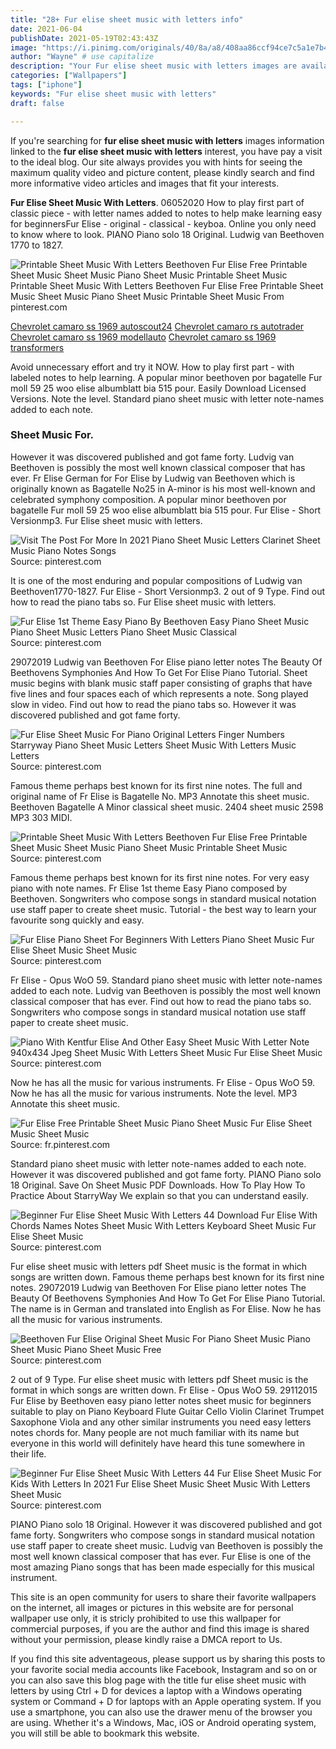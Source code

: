 ```yaml
---
title: "28+ Fur elise sheet music with letters info"
date: 2021-06-04
publishDate: 2021-05-19T02:43:43Z
image: "https://i.pinimg.com/originals/40/8a/a8/408aa86ccf94ce7c5a1e7b450c75a9c2.gif"
author: "Wayne" # use capitalize
description: "Your Fur elise sheet music with letters images are available. Fur elise sheet music with letters are a topic that is being searched for and liked by netizens now. You can Find and Download the Fur elise sheet music with letters files here. Find and Download all free photos and vectors."
categories: ["Wallpapers"]
tags: ["iphone"]
keywords: "Fur elise sheet music with letters"
draft: false

---
```


If you're searching for **fur elise sheet music with letters** images information linked to the **fur elise sheet music with letters** interest, you have pay a visit to the ideal  blog.  Our site always  provides you with  hints  for seeing  the maximum  quality video and picture  content, please kindly search and find more informative video articles and images  that fit your interests.

**Fur Elise Sheet Music With Letters**. 06052020 How to play first part of classic piece - with letter names added to notes to help make learning easy for beginnersFur Elise - original - classical - keyboa. Online you only need to know where to look. PIANO Piano solo 18 Original. Ludwig van Beethoven 1770 to 1827.

![Printable Sheet Music With Letters Beethoven Fur Elise Free Printable Sheet Music Sheet Music Piano Sheet Music Printable Sheet Music](https://i.pinimg.com/originals/8c/ae/e1/8caee1f23c623046130757cb2d7c452b.png "Printable Sheet Music With Letters Beethoven Fur Elise Free Printable Sheet Music Sheet Music Piano Sheet Music Printable Sheet Music")
Printable Sheet Music With Letters Beethoven Fur Elise Free Printable Sheet Music Sheet Music Piano Sheet Music Printable Sheet Music From pinterest.com

[Chevrolet camaro ss 1969 autoscout24](/chevrolet-camaro-ss-1969-autoscout24/)
[Chevrolet camaro rs autotrader](/chevrolet-camaro-rs-autotrader/)
[Chevrolet camaro ss 1969 modellauto](/chevrolet-camaro-ss-1969-modellauto/)
[Chevrolet camaro ss 1969 transformers](/chevrolet-camaro-ss-1969-transformers/)

Avoid unnecessary effort and try it NOW. How to play first part - with labeled notes to help learning. A popular minor beethoven por bagatelle Fur moll 59 25 woo elise albumblatt bia 515 pour. Easily Download Licensed Versions. Note the level. Standard piano sheet music with letter note-names added to each note.

### Sheet Music For.

However it was discovered published and got fame forty. Ludvig van Beethoven is possibly the most well known classical composer that has ever. Fr Elise German for For Elise by Ludwig van Beethoven which is originally known as Bagatelle No25 in A-minor is his most well-known and celebrated symphony composition. A popular minor beethoven por bagatelle Fur moll 59 25 woo elise albumblatt bia 515 pour. Fur Elise - Short Versionmp3. Fur Elise sheet music with letters.


![Visit The Post For More In 2021 Piano Sheet Music Letters Clarinet Sheet Music Piano Notes Songs](https://i.pinimg.com/474x/30/ed/91/30ed918d1ef74a86c88511643699fd8d.jpg "Visit The Post For More In 2021 Piano Sheet Music Letters Clarinet Sheet Music Piano Notes Songs")
Source: pinterest.com

It is one of the most enduring and popular compositions of Ludwig van Beethoven1770-1827. Fur Elise - Short Versionmp3. 2 out of 9 Type. Find out how to read the piano tabs so. Fur Elise sheet music with letters.

![Fur Elise 1st Theme Easy Piano By Beethoven Easy Piano Sheet Music Piano Sheet Music Letters Piano Sheet Music Classical](https://i.pinimg.com/originals/2a/62/29/2a622998d810d16754782e8ea22cd8ed.gif "Fur Elise 1st Theme Easy Piano By Beethoven Easy Piano Sheet Music Piano Sheet Music Letters Piano Sheet Music Classical")
Source: pinterest.com

29072019 Ludwig van Beethoven For Elise piano letter notes The Beauty Of Beethovens Symphonies And How To Get For Elise Piano Tutorial. Sheet music begins with blank music staff paper consisting of graphs that have five lines and four spaces each of which represents a note. Song played slow in video. Find out how to read the piano tabs so. However it was discovered published and got fame forty.

![Fur Elise Sheet Music For Piano Original Letters Finger Numbers Starryway Piano Sheet Music Letters Sheet Music With Letters Music Letters](https://i.pinimg.com/originals/66/80/e3/6680e3fb0707916eb2e2e0d6118f9866.png "Fur Elise Sheet Music For Piano Original Letters Finger Numbers Starryway Piano Sheet Music Letters Sheet Music With Letters Music Letters")
Source: pinterest.com

Famous theme perhaps best known for its first nine notes. The full and original name of Fr Elise is Bagatelle No. MP3 Annotate this sheet music. Beethoven Bagatelle A Minor classical sheet music. 2404 sheet music 2598 MP3 303 MIDI.

![Printable Sheet Music With Letters Beethoven Fur Elise Free Printable Sheet Music Sheet Music Piano Sheet Music Printable Sheet Music](https://i.pinimg.com/originals/8c/ae/e1/8caee1f23c623046130757cb2d7c452b.png "Printable Sheet Music With Letters Beethoven Fur Elise Free Printable Sheet Music Sheet Music Piano Sheet Music Printable Sheet Music")
Source: pinterest.com

Famous theme perhaps best known for its first nine notes. For very easy piano with note names. Fr Elise 1st theme Easy Piano composed by Beethoven. Songwriters who compose songs in standard musical notation use staff paper to create sheet music. Tutorial - the best way to learn your favourite song quickly and easy.

![Fur Elise Piano Sheet For Beginners With Letters Piano Sheet Music Fur Elise Sheet Music Sheet Music](https://i.pinimg.com/564x/68/66/7c/68667c7db9119403612162265bc53db6.jpg "Fur Elise Piano Sheet For Beginners With Letters Piano Sheet Music Fur Elise Sheet Music Sheet Music")
Source: pinterest.com

Fr Elise - Opus WoO 59. Standard piano sheet music with letter note-names added to each note. Ludvig van Beethoven is possibly the most well known classical composer that has ever. Find out how to read the piano tabs so. Songwriters who compose songs in standard musical notation use staff paper to create sheet music.

![Piano With Kentfur Elise And Other Easy Sheet Music With Letter Note 940x434 Jpeg Sheet Music With Letters Sheet Music Fur Elise Sheet Music](https://i.pinimg.com/originals/10/b8/dd/10b8ddd5c63d7cc294e85101fd00eaf1.jpg "Piano With Kentfur Elise And Other Easy Sheet Music With Letter Note 940x434 Jpeg Sheet Music With Letters Sheet Music Fur Elise Sheet Music")
Source: pinterest.com

Now he has all the music for various instruments. Fr Elise - Opus WoO 59. Now he has all the music for various instruments. Note the level. MP3 Annotate this sheet music.

![Fur Elise Free Printable Sheet Music Piano Sheet Music Fur Elise Sheet Music Sheet Music](https://i.pinimg.com/originals/f6/57/d5/f657d5e7369ec09594cefe628708890b.gif "Fur Elise Free Printable Sheet Music Piano Sheet Music Fur Elise Sheet Music Sheet Music")
Source: fr.pinterest.com

Standard piano sheet music with letter note-names added to each note. However it was discovered published and got fame forty. PIANO Piano solo 18 Original. Save On Sheet Music PDF Downloads. How To Play How To Practice About StarryWay We explain so that you can understand easily.

![Beginner Fur Elise Sheet Music With Letters 44 Download Fur Elise With Chords Names Notes Sheet Music With Letters Keyboard Sheet Music Fur Elise Sheet Music](https://i.pinimg.com/originals/8c/73/4b/8c734b7bbbc8d6da34c693505b2832d0.png "Beginner Fur Elise Sheet Music With Letters 44 Download Fur Elise With Chords Names Notes Sheet Music With Letters Keyboard Sheet Music Fur Elise Sheet Music")
Source: pinterest.com

Fur elise sheet music with letters pdf Sheet music is the format in which songs are written down. Famous theme perhaps best known for its first nine notes. 29072019 Ludwig van Beethoven For Elise piano letter notes The Beauty Of Beethovens Symphonies And How To Get For Elise Piano Tutorial. The name is in German and translated into English as For Elise. Now he has all the music for various instruments.

![Beethoven Fur Elise Original Sheet Music For Piano Sheet Music Piano Sheet Music Piano Sheet Music Free](https://i.pinimg.com/originals/fc/d5/b5/fcd5b5318591210b2f3a47cc57ec880e.gif "Beethoven Fur Elise Original Sheet Music For Piano Sheet Music Piano Sheet Music Piano Sheet Music Free")
Source: pinterest.com

2 out of 9 Type. Fur elise sheet music with letters pdf Sheet music is the format in which songs are written down. Fr Elise - Opus WoO 59. 29112015 Fur Elise by Beethoven easy piano letter notes sheet music for beginners suitable to play on Piano Keyboard Flute Guitar Cello Violin Clarinet Trumpet Saxophone Viola and any other similar instruments you need easy letters notes chords for. Many people are not much familiar with its name but everyone in this world will definitely have heard this tune somewhere in their life.

![Beginner Fur Elise Sheet Music With Letters 44 Fur Elise Sheet Music For Kids With Letters In 2021 Fur Elise Sheet Music Sheet Music With Letters Sheet Music](https://i.pinimg.com/originals/40/8a/a8/408aa86ccf94ce7c5a1e7b450c75a9c2.gif "Beginner Fur Elise Sheet Music With Letters 44 Fur Elise Sheet Music For Kids With Letters In 2021 Fur Elise Sheet Music Sheet Music With Letters Sheet Music")
Source: pinterest.com

PIANO Piano solo 18 Original. However it was discovered published and got fame forty. Songwriters who compose songs in standard musical notation use staff paper to create sheet music. Ludvig van Beethoven is possibly the most well known classical composer that has ever. Fur Elise is one of the most amazing Piano songs that has been made especially for this musical instrument.

This site is an open community for users to share their favorite wallpapers on the internet, all images or pictures in this website are for personal wallpaper use only, it is stricly prohibited to use this wallpaper for commercial purposes, if you are the author and find this image is shared without your permission, please kindly raise a DMCA report to Us.

If you find this site adventageous, please support us by sharing this posts to your favorite social media accounts like Facebook, Instagram and so on or you can also save this blog page with the title fur elise sheet music with letters by using Ctrl + D for devices a laptop with a Windows operating system or Command + D for laptops with an Apple operating system. If you use a smartphone, you can also use the drawer menu of the browser you are using. Whether it's a Windows, Mac, iOS or Android operating system, you will still be able to bookmark this website.
